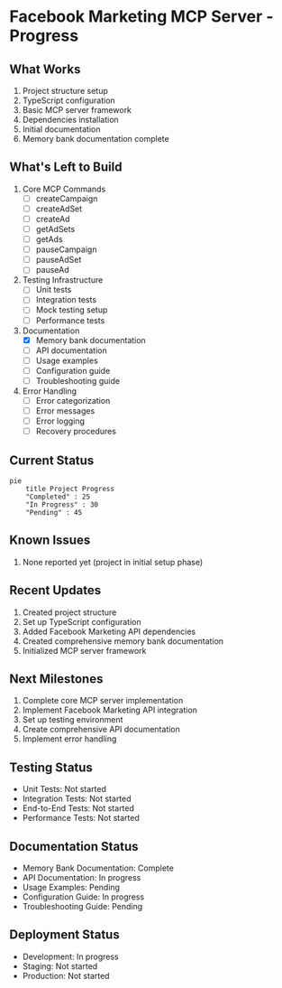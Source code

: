 # Facebook Marketing MCP Server - Progress

## What Works
1. Project structure setup
2. TypeScript configuration
3. Basic MCP server framework
4. Dependencies installation
5. Initial documentation
6. Memory bank documentation complete

## What's Left to Build
1. Core MCP Commands
   - [ ] createCampaign
   - [ ] createAdSet
   - [ ] createAd
   - [ ] getAdSets
   - [ ] getAds
   - [ ] pauseCampaign
   - [ ] pauseAdSet
   - [ ] pauseAd

2. Testing Infrastructure
   - [ ] Unit tests
   - [ ] Integration tests
   - [ ] Mock testing setup
   - [ ] Performance tests

3. Documentation
   - [x] Memory bank documentation
   - [ ] API documentation
   - [ ] Usage examples
   - [ ] Configuration guide
   - [ ] Troubleshooting guide

4. Error Handling
   - [ ] Error categorization
   - [ ] Error messages
   - [ ] Error logging
   - [ ] Recovery procedures

## Current Status
```mermaid
pie
    title Project Progress
    "Completed" : 25
    "In Progress" : 30
    "Pending" : 45
```

## Known Issues
1. None reported yet (project in initial setup phase)

## Recent Updates
1. Created project structure
2. Set up TypeScript configuration
3. Added Facebook Marketing API dependencies
4. Created comprehensive memory bank documentation
5. Initialized MCP server framework

## Next Milestones
1. Complete core MCP server implementation
2. Implement Facebook Marketing API integration
3. Set up testing environment
4. Create comprehensive API documentation
5. Implement error handling

## Testing Status
- Unit Tests: Not started
- Integration Tests: Not started
- End-to-End Tests: Not started
- Performance Tests: Not started

## Documentation Status
- Memory Bank Documentation: Complete
- API Documentation: In progress
- Usage Examples: Pending
- Configuration Guide: In progress
- Troubleshooting Guide: Pending

## Deployment Status
- Development: In progress
- Staging: Not started
- Production: Not started 